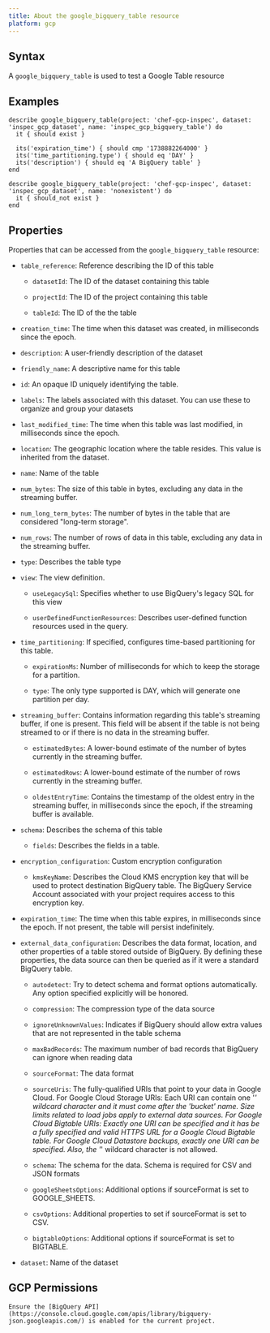 ```yaml
---
title: About the google_bigquery_table resource
platform: gcp
---
```


## Syntax
A `google_bigquery_table` is used to test a Google Table resource

## Examples
```
describe google_bigquery_table(project: 'chef-gcp-inspec', dataset: 'inspec_gcp_dataset', name: 'inspec_gcp_bigquery_table') do
  it { should exist }

  its('expiration_time') { should cmp '1738882264000' }
  its('time_partitioning.type') { should eq 'DAY' }
  its('description') { should eq 'A BigQuery table' }
end

describe google_bigquery_table(project: 'chef-gcp-inspec', dataset: 'inspec_gcp_dataset', name: 'nonexistent') do
  it { should_not exist }
end
```

## Properties
Properties that can be accessed from the `google_bigquery_table` resource:

  * `table_reference`: Reference describing the ID of this table

    * `datasetId`: The ID of the dataset containing this table

    * `projectId`: The ID of the project containing this table

    * `tableId`: The ID of the the table

  * `creation_time`: The time when this dataset was created, in milliseconds since the epoch.

  * `description`: A user-friendly description of the dataset

  * `friendly_name`: A descriptive name for this table

  * `id`: An opaque ID uniquely identifying the table.

  * `labels`: The labels associated with this dataset. You can use these to organize and group your datasets

  * `last_modified_time`: The time when this table was last modified, in milliseconds since the epoch.

  * `location`: The geographic location where the table resides. This value is inherited from the dataset.

  * `name`: Name of the table

  * `num_bytes`: The size of this table in bytes, excluding any data in the streaming buffer.

  * `num_long_term_bytes`: The number of bytes in the table that are considered "long-term storage".

  * `num_rows`: The number of rows of data in this table, excluding any data in the streaming buffer.

  * `type`: Describes the table type

  * `view`: The view definition.

    * `useLegacySql`: Specifies whether to use BigQuery's legacy SQL for this view

    * `userDefinedFunctionResources`: Describes user-defined function resources used in the query.

  * `time_partitioning`: If specified, configures time-based partitioning for this table.

    * `expirationMs`: Number of milliseconds for which to keep the storage for a partition.

    * `type`: The only type supported is DAY, which will generate one partition per day.

  * `streaming_buffer`: Contains information regarding this table's streaming buffer, if one is present. This field will be absent if the table is not being streamed to or if there is no data in the streaming buffer.

    * `estimatedBytes`: A lower-bound estimate of the number of bytes currently in the streaming buffer.

    * `estimatedRows`: A lower-bound estimate of the number of rows currently in the streaming buffer.

    * `oldestEntryTime`: Contains the timestamp of the oldest entry in the streaming buffer, in milliseconds since the epoch, if the streaming buffer is available.

  * `schema`: Describes the schema of this table

    * `fields`: Describes the fields in a table.

  * `encryption_configuration`: Custom encryption configuration

    * `kmsKeyName`: Describes the Cloud KMS encryption key that will be used to protect destination BigQuery table. The BigQuery Service Account associated with your project requires access to this encryption key.

  * `expiration_time`: The time when this table expires, in milliseconds since the epoch. If not present, the table will persist indefinitely.

  * `external_data_configuration`: Describes the data format, location, and other properties of a table stored outside of BigQuery. By defining these properties, the data source can then be queried as if it were a standard BigQuery table.

    * `autodetect`: Try to detect schema and format options automatically. Any option specified explicitly will be honored.

    * `compression`: The compression type of the data source

    * `ignoreUnknownValues`: Indicates if BigQuery should allow extra values that are not represented in the table schema

    * `maxBadRecords`: The maximum number of bad records that BigQuery can ignore when reading data

    * `sourceFormat`: The data format

    * `sourceUris`: The fully-qualified URIs that point to your data in Google Cloud. For Google Cloud Storage URIs: Each URI can contain one '*' wildcard character and it must come after the 'bucket' name. Size limits related to load jobs apply to external data sources. For Google Cloud Bigtable URIs: Exactly one URI can be specified and it has be a fully specified and valid HTTPS URL for a Google Cloud Bigtable table. For Google Cloud Datastore backups, exactly one URI can be specified. Also, the '*' wildcard character is not allowed.

    * `schema`: The schema for the data. Schema is required for CSV and JSON formats

    * `googleSheetsOptions`: Additional options if sourceFormat is set to GOOGLE_SHEETS.

    * `csvOptions`: Additional properties to set if sourceFormat is set to CSV.

    * `bigtableOptions`: Additional options if sourceFormat is set to BIGTABLE.

  * `dataset`: Name of the dataset



## GCP Permissions

```
Ensure the [BigQuery API](https://console.cloud.google.com/apis/library/bigquery-json.googleapis.com/) is enabled for the current project.
```
